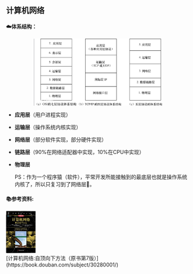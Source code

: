 ## 计算机网络

#### ☁️体系结构：

 <div align=center>
    <img src="../图床/Network/structure.png" width="70%" align="center"/>
 </div>


* **应用层**（用户进程实现）
* **运输层**（操作系统内核实现）
* **网络层**（部分软件实现，部分硬件实现）
* **链路层**（90%在网络适配器中实现，10%在CPU中实现）
* **物理层**
  
  PS：作为一个程序猿（软件），平常开发所能接触到的最底层也就是操作系统内核了，所以只复习到了网络层👀。

#### 📚参考资料:

 <div align=left>
    <img src="../图床/Network/ComputerNetworking-ATop-DownApproach.jpg" width="16%"/>
    <br>
 </div>
[计算机网络:自顶向下方法（原书第7版）](https://book.douban.com/subject/30280001/)

